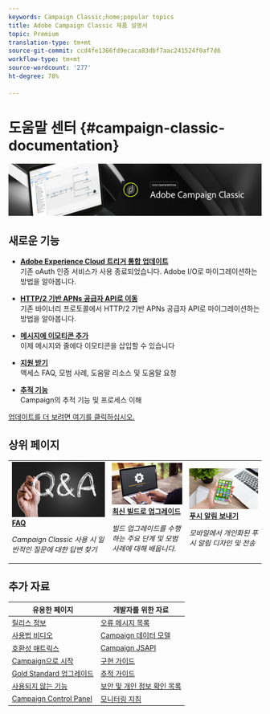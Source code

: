 ```yaml
---
keywords: Campaign Classic;home;popular topics
title: Adobe Campaign Classic 제품 설명서
topic: Premium
translation-type: tm+mt
source-git-commit: ccd4fe1366fd9ecaca83dbf7aac241524f0af7d6
workflow-type: tm+mt
source-wordcount: '277'
ht-degree: 78%

---
```



# 도움말 센터 {#campaign-classic-documentation}

![](platform/using/assets/do-not-localize/banner_acc_doc.jpg)

## 새로운 기능

* **[Adobe Experience Cloud 트리거 통합 업데이트](integrations/using/configuring-adobe-io.md)**<br/>기존 oAuth 인증 서비스가 사용 종료되었습니다. Adobe I/O로 마이그레이션하는 방법을 알아봅니다.

* **[HTTP/2 기반 APNs 공급자 API로 이동](https://helpx.adobe.com/kr/campaign/kb/migrate-to-apns-http2.html)**<br/>&#x200B;기존 바이너리 프로토콜에서 HTTP/2 기반 APNs 공급자 API로 마이그레이션하는 방법을 알아봅니다.

* **[메시지에 이모티콘 추가](delivery/using/defining-the-email-content.md#inserting-emoticons)**<br/>이제 메시지와 줄에다 이모티콘을 삽입할 수 있습니다

* **[지원 받기](https://helpx.adobe.com/kr/campaign/kb/ac-support.html)**<br/>&#x200B;액세스 FAQ, 모범 사례, 도움말 리소스 및 도움말 요청

* **[추적 기능](https://helpx.adobe.com/kr/campaign/kb/acc-tracking.html)**<br/>
Campaign의 추적 기능 및 프로세스 이해

[업데이트를 더 보려면 여기를 클릭하십시오.](/help/rn/using/documentation-updates.md)

## 상위 페이지

<table>
<tr>
  <td>
    <a href="platform/using/common-questions.md">
      <img alt="FAQ" src="platform/using/assets/FAQ.png"/>
    </a>
    <div>
      <a href="platform/using/common-questions.md">
    <strong>FAQ</strong>
    </a>
    </div>
    <p>
    <em>Campaign Classic 사용 시 일반적인 질문에 대한 답변 찾기</em>
    <p>
  </td>
   <td>
    <a href="https://helpx.adobe.com/kr/campaign/kb/acc-build-upgrade.html">
      <img alt="빌드 업그레이드" src="platform/using/assets/upgrade.png" />
    </a>
    <div>
      <a href="https://helpx.adobe.com/kr/campaign/kb/acc-build-upgrade.html">
    <strong>최신 빌드로 업그레이드</strong>
    </a>
    </div>
    <p>
    <em>빌드 업그레이드를 수행하는 주요 단계 및 모범 사례에 대해 배웁니다.</em>
    <p>
  </td>
  <td>
    <a href="delivery/using/creating-notifications.md">
       <img alt="푸시 알림" src="platform/using/assets/push.png" />
    </a>
    <div>
       <a href="delivery/using/creating-notifications.md">
    <strong>푸시 알림 보내기</strong>
    </a>
    </div>
    <p>
    <em>모바일에서 개인화된 푸시 알림 디자인 및 전송</em>
    <p>
  </td>
</tr>
</table>

## 추가 자료

| 유용한 페이지 | 개발자를 위한 자료 |
|---|---|
| [릴리스 정보](/help/rn/using/latest-release.md) | [오류 메시지 목록](https://docs.adobe.com/content/help/en/campaign-classic/technicalresources/error_messages/error_codes.html) |
| [사용법 비디오](https://docs.adobe.com/content/help/ko-KR/campaign-classic-learn/tutorials/overview.html) | [Campaign 데이터 모델](configuration/using/about-data-model.md) |
| [호환성 매트릭스](https://helpx.adobe.com/kr/campaign/kb/compatibility-matrix.html) | [Campaign JSAPI](https://docs.adobe.com/content/help/en/campaign-classic/technicalresources/api/p-1.html) |
| [Campaign으로 시작](platform/using/about-adobe-campaign-classic.md) | [구현 가이드](https://helpx.adobe.com/kr/campaign/kb/acc-implementation.html) |
| [Gold Standard 업그레이드](https://helpx.adobe.com/kr/campaign/kb/gold-standard.html) | [추적 가이드](https://helpx.adobe.com/kr/campaign/kb/acc-tracking.html) |
| [사용되지 않는 기능](https://helpx.adobe.com/kr/campaign/kb/deprecated-and-removed-features.html) | [보안 및 개인 정보 확인 목록](https://helpx.adobe.com/kr/campaign/kb/acc-security.html) |
| [Campaign Control Panel](https://docs.adobe.com/content/help/ko-KR/control-panel/using/control-panel-home.html) | [모니터링 지침](production/using/monitoring-guidelines.md) |
